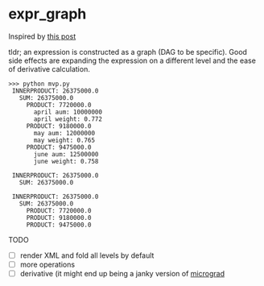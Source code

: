# expr_graph
Inspired by [this post](https://blog.janestreet.com/computations-that-differentiate-debug-and-document-themselves/)

tldr; an expression is constructed as a graph (DAG to be specific). Good side effects are expanding the expression on a different level and the ease of derivative calculation.
```
>>> python mvp.py
 INNERPRODUCT: 26375000.0
   SUM: 26375000.0
     PRODUCT: 7720000.0
       april aum: 10000000
       april weight: 0.772
     PRODUCT: 9180000.0
       may aum: 12000000
       may weight: 0.765
     PRODUCT: 9475000.0
       june aum: 12500000
       june weight: 0.758

 INNERPRODUCT: 26375000.0
   SUM: 26375000.0

 INNERPRODUCT: 26375000.0
   SUM: 26375000.0
     PRODUCT: 7720000.0
     PRODUCT: 9180000.0
     PRODUCT: 9475000.0
```

TODO
- [ ] render XML and fold all levels by default
- [ ] more operations
- [ ] derivative (it might end up being a janky version of  [micrograd](https://github.com/karpathy/micrograd)

